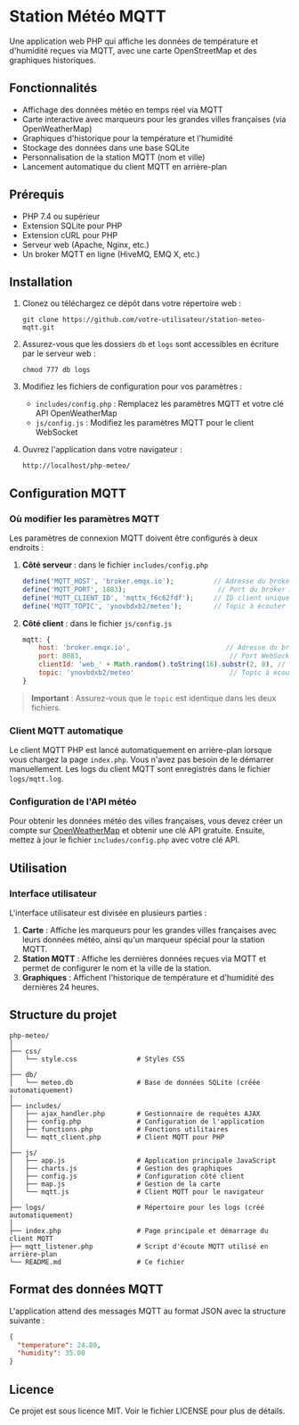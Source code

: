 # Station Météo MQTT

Une application web PHP qui affiche les données de température et d'humidité reçues via MQTT, avec une carte OpenStreetMap et des graphiques historiques.

## Fonctionnalités

- Affichage des données météo en temps réel via MQTT
- Carte interactive avec marqueurs pour les grandes villes françaises (via OpenWeatherMap)
- Graphiques d'historique pour la température et l'humidité
- Stockage des données dans une base SQLite
- Personnalisation de la station MQTT (nom et ville)
- Lancement automatique du client MQTT en arrière-plan

## Prérequis

- PHP 7.4 ou supérieur
- Extension SQLite pour PHP
- Extension cURL pour PHP
- Serveur web (Apache, Nginx, etc.)
- Un broker MQTT en ligne (HiveMQ, EMQ X, etc.)

## Installation

1. Clonez ou téléchargez ce dépôt dans votre répertoire web :
   ```
   git clone https://github.com/votre-utilisateur/station-meteo-mqtt.git
   ```

2. Assurez-vous que les dossiers `db` et `logs` sont accessibles en écriture par le serveur web :
   ```
   chmod 777 db logs
   ```

3. Modifiez les fichiers de configuration pour vos paramètres :
   - `includes/config.php` : Remplacez les paramètres MQTT et votre clé API OpenWeatherMap
   - `js/config.js` : Modifiez les paramètres MQTT pour le client WebSocket

4. Ouvrez l'application dans votre navigateur :
   ```
   http://localhost/php-meteo/
   ```

## Configuration MQTT

### Où modifier les paramètres MQTT

Les paramètres de connexion MQTT doivent être configurés à deux endroits :

1. **Côté serveur** : dans le fichier `includes/config.php`
   ```php
   define('MQTT_HOST', 'broker.emqx.io');          // Adresse du broker MQTT
   define('MQTT_PORT', 1883);                       // Port du broker MQTT (généralement 1883)
   define('MQTT_CLIENT_ID', 'mqttx_f6c62fdf');     // ID client unique
   define('MQTT_TOPIC', 'ynovbdxb2/meteo');        // Topic à écouter
   ```

2. **Côté client** : dans le fichier `js/config.js`
   ```javascript
   mqtt: {
       host: 'broker.emqx.io',                        // Adresse du broker MQTT
       port: 8083,                                     // Port WebSocket (généralement 8083)
       clientId: 'web_' + Math.random().toString(16).substr(2, 8), // ID client aléatoire
       topic: 'ynovbdxb2/meteo'                        // Topic à écouter
   }
   ```

> **Important** : Assurez-vous que le `topic` est identique dans les deux fichiers.

### Client MQTT automatique

Le client MQTT PHP est lancé automatiquement en arrière-plan lorsque vous chargez la page `index.php`. Vous n'avez pas besoin de le démarrer manuellement. Les logs du client MQTT sont enregistrés dans le fichier `logs/mqtt.log`.

### Configuration de l'API météo

Pour obtenir les données météo des villes françaises, vous devez créer un compte sur [OpenWeatherMap](https://openweathermap.org/) et obtenir une clé API gratuite. Ensuite, mettez à jour le fichier `includes/config.php` avec votre clé API.

## Utilisation

### Interface utilisateur

L'interface utilisateur est divisée en plusieurs parties :

1. **Carte** : Affiche les marqueurs pour les grandes villes françaises avec leurs données météo, ainsi qu'un marqueur spécial pour la station MQTT.
2. **Station MQTT** : Affiche les dernières données reçues via MQTT et permet de configurer le nom et la ville de la station.
3. **Graphiques** : Affichent l'historique de température et d'humidité des dernières 24 heures.

## Structure du projet

```
php-meteo/
│
├── css/
│   └── style.css               # Styles CSS
│
├── db/
│   └── meteo.db                # Base de données SQLite (créée automatiquement)
│
├── includes/
│   ├── ajax_handler.php        # Gestionnaire de requêtes AJAX
│   ├── config.php              # Configuration de l'application
│   ├── functions.php           # Fonctions utilitaires
│   └── mqtt_client.php         # Client MQTT pour PHP
│
├── js/
│   ├── app.js                  # Application principale JavaScript
│   ├── charts.js               # Gestion des graphiques
│   ├── config.js               # Configuration côté client
│   ├── map.js                  # Gestion de la carte
│   └── mqtt.js                 # Client MQTT pour le navigateur
│
├── logs/                       # Répertoire pour les logs (créé automatiquement)
│
├── index.php                   # Page principale et démarrage du client MQTT
├── mqtt_listener.php           # Script d'écoute MQTT utilisé en arrière-plan
└── README.md                   # Ce fichier
```

## Format des données MQTT

L'application attend des messages MQTT au format JSON avec la structure suivante :

```json
{
  "temperature": 24.80,
  "humidity": 35.00
}
```

## Licence

Ce projet est sous licence MIT. Voir le fichier LICENSE pour plus de détails. 
